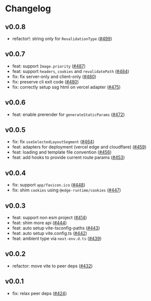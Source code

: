# Changelog

## v0.0.8

- refactor!: string only for `RevalidationType` ([#499](https://github.com/hi-ogawa/vite-plugins/pull/499))

## v0.0.7

- feat: support `Image.priority` ([#487](https://github.com/hi-ogawa/vite-plugins/pull/487))
- feat: support `headers`, `cookies` and `revalidatePath` ([#484](https://github.com/hi-ogawa/vite-plugins/pull/484))
- fix: fix server-only and client-only ([#480](https://github.com/hi-ogawa/vite-plugins/pull/480))
- fix: preserve cli exit code ([#480](https://github.com/hi-ogawa/vite-plugins/pull/480))
- fix: correctly setup ssg html on vercel adapter ([#475](https://github.com/hi-ogawa/vite-plugins/pull/475))

## v0.0.6

- feat: enable prerender for `generateStaticParams` ([#472](https://github.com/hi-ogawa/vite-plugins/pull/472))

## v0.0.5

- fix: fix `useSelectedLayoutSegment` ([#464](https://github.com/hi-ogawa/vite-plugins/pull/464))
- feat: adapters for deployment (vercel edge and cloudflare) ([#459](https://github.com/hi-ogawa/vite-plugins/pull/459))
- feat: loading and template file convention ([#456](https://github.com/hi-ogawa/vite-plugins/pull/456))
- feat: add hooks to provide current route params ([#453](https://github.com/hi-ogawa/vite-plugins/pull/453))

## v0.0.4

- fix: support `app/favicon.ico` ([#448](https://github.com/hi-ogawa/vite-plugins/pull/448))
- fix: shim `cookies` using `@edge-runtime/cookies` ([#447](https://github.com/hi-ogawa/vite-plugins/pull/447))

## v0.0.3

- feat: support non esm project ([#414](https://github.com/hi-ogawa/vite-plugins/pull/414))
- feat: shim more api ([#444](https://github.com/hi-ogawa/vite-plugins/pull/444))
- feat: auto setup vite-tsconfig-paths ([#443](https://github.com/hi-ogawa/vite-plugins/pull/443))
- feat: auto setup vite.config.ts ([#442](https://github.com/hi-ogawa/vite-plugins/pull/442))
- feat: ambient type via `next-env.d.ts` ([#439](https://github.com/hi-ogawa/vite-plugins/pull/439))

## v0.0.2

- refactor: move vite to peer deps ([#432](https://github.com/hi-ogawa/vite-plugins/pull/432))

## v0.0.1

- fix: relax peer deps ([#424](https://github.com/hi-ogawa/vite-plugins/pull/424))

